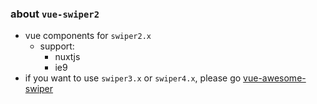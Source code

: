 ### about `vue-swiper2`
- vue components for `swiper2.x`
  - support:
    - nuxtjs
    - ie9
- if you want to use `swiper3.x` or `swiper4.x`, please go [vue-awesome-swiper](https://github.com/surmon-china/vue-awesome-swiper)
